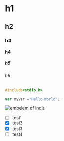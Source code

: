 # h1
## h2
### h3
#### h4
##### h5
###### h6
```c
#include<stdio.h>
```

```javascript
var myVar ="Hello World";
```

![embelem of india](https://github.com/Harshilmalhotra/skills-communicate-using-markdown/assets/111488708/565c5421-c0b3-4661-b3fe-9a6b20edd078)

- [ ] test1
- [X] test2
- [x] test3
- [ ] test4
